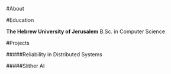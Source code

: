 #About

#Education

**The Hebrew University of Jerusalem** B.Sc. in Computer Science

#Projects

#####Reliability in Distributed Systems

#####Slither AI

